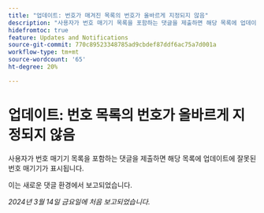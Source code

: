 ```yaml
---
title: "업데이트: 번호가 매겨진 목록의 번호가 올바르게 지정되지 않음"
description: "사용자가 번호 매기기 목록을 포함하는 댓글을 제출하면 해당 목록에 업데이트에 잘못된 번호 매기기가 표시됩니다."
hidefromtoc: true
feature: Updates and Notifications
source-git-commit: 770c89523348785ad9cbdef87ddf6ac75a7d001a
workflow-type: tm+mt
source-wordcount: '65'
ht-degree: 20%

---
```



# 업데이트: 번호 목록의 번호가 올바르게 지정되지 않음

사용자가 번호 매기기 목록을 포함하는 댓글을 제출하면 해당 목록에 업데이트에 잘못된 번호 매기기가 표시됩니다.

이는 새로운 댓글 환경에서 보고되었습니다.

_2024년 3월 14일 금요일에 처음 보고되었습니다._

